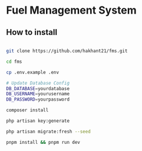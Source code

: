 # Fuel Management System

## How to install
```bash

git clone https://github.com/hakhant21/fms.git

cd fms 

cp .env.example .env

# Update Database Config 
DB_DATABASE=yourdatabase
DB_USERNAME=yourusername
DB_PASSWORD=yourpassword

composer install 

php artisan key:generate

php artisan migrate:fresh --seed

pnpm install && pnpm run dev

```
